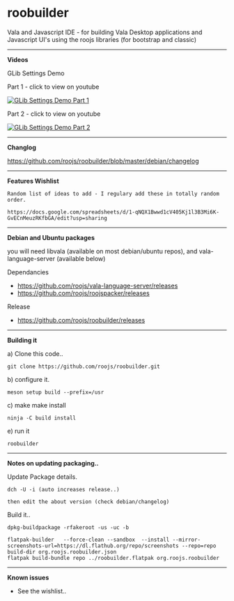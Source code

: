 # roobuilder
Vala and Javascript IDE - for building Vala Desktop applications and Javascript UI's using the roojs libraries (for bootstrap and classic)

---
**Videos** 

GLib Settings Demo

Part 1 - click to view on youtube

[![GLib Settings Demo Part 1](https://i.ytimg.com/vi/kx4B0frG-vc/hqdefault.jpg)](https://www.youtube.com/watch?v=kx4B0frG-vc&t=20s "GLib Settings Demo Part 1 - Click to Watch!")

Part 2 - click to view on youtube

[![GLib Settings Demo Part 2](https://i.ytimg.com/vi/XChS0YEB4yY/hqdefault.jpg)](https://www.youtube.com/watch?v=XChS0YEB4yY&t=6s "GLib Settings Demo Part 2 - Click to Watch!")

---
**Changlog** 

  https://github.com/roojs/roobuilder/blob/master/debian/changelog

---
**Features Wishlist** 

    Random list of ideas to add - I regulary add these in totally random order.
    
    https://docs.google.com/spreadsheets/d/1-qNQX1Bwwd1cV405Kj1l3B3Mi6K-GvECnMeuzRKfbGA/edit?usp=sharing
    
---
**Debian and Ubuntu packages** 

 you will need libvala (available on most debian/ubuntu repos), 
   and vala-language-server (available below)
 
Dependancies

  * https://github.com/roojs/vala-language-server/releases 
  * https://github.com/roojs/roojspacker/releases
  
Release

  * https://github.com/roojs/roobuilder/releases
  
---

**Building it** 

  a) Clone this code..
  
    git clone https://github.com/roojs/roobuilder.git
    
  b) configure it.
  
    meson setup build --prefix=/usr
    
  c) make make install
  
    ninja -C build install
    
  e) run it

    roobuilder
    
---

**Notes on updating packaging..** 

Update Package details.
    
    dch -U -i (auto increases release..)
    
    then edit the about version (check debian/changelog)

Build it..

    dpkg-buildpackage -rfakeroot -us -uc -b

    flatpak-builder   --force-clean --sandbox  --install --mirror-screenshots-url=https://dl.flathub.org/repo/screenshots --repo=repo build-dir org.roojs.roobuilder.json
    flatpak build-bundle repo ../roobuilder.flatpak org.roojs.roobuilder
---

**Known issues** 


  * See the wishlist..
